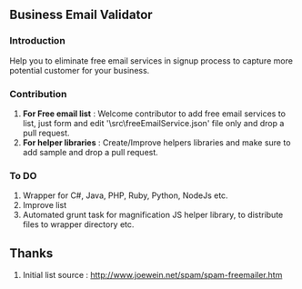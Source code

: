 ## Business Email Validator

### Introduction
Help you to eliminate free email services in signup process to capture more potential customer for your business. 

### Contribution
1. **For Free email list** : Welcome contributor to add free email services to list, just form and edit '\src\freeEmailService.json' file only and drop a pull request.
2. **For helper libraries** : Create/Improve helpers libraries and make sure to add sample and drop a pull request.

### To DO
1. Wrapper for C#, Java, PHP, Ruby, Python, NodeJs etc.
2. Improve list
3. Automated grunt task for magnification JS helper library, to distribute files to wrapper directory etc.


## Thanks
1. Initial list source : http://www.joewein.net/spam/spam-freemailer.htm

